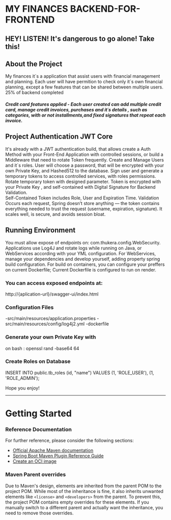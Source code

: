 # MY FINANCES BACKEND-FOR-FRONTEND

## HEY! LISTEN! It's dangerous to go alone! Take this!

## About the Project
My finances it´s a application that assist users with financial management and planning. 
Each user will have permition to check only it´s own financial planning, except a few features that can be shared between multiple users.
25% of backend completed

##### Credit card features applied - Each user created can add multiple credit card, manage credit invoices, purchases and it´s details , such as categories, with or not installments,and fixed signatures that repeat each invoice.

## Project Authentication JWT Core
It's already with a JWT authentication build, that allows create a Auth Method with your Front-End Application with controlled sessions, or build a  Middleware that need to rotate Token frequently. 
Create and Manage Users and it´s roles.
User will choose a password, that will be encrypted with your own Private Key, and Hashed512 to the database. 
Sign user and generate a temporary tokens to access controlled services, with roles permissions. 
Rotate temporary token with designed parameter. 
Token is encrypted with your Private Key , and self-contained with Digital Signature for Backend Validation.  
Self-Contained Token includes Role, User and Expiration Time. 
Validation Occurs  each request, Spring doesn’t store anything — the token contains everything needed to trust the request (username, expiration, signature).
It scales well, is secure, and avoids session bloat.

## Running Environment
You must allow expose of endpoints on: com.thukera.config.WebSecurity.
Applications use Log4J and rotate logs while running on Java, or WebServices according with your YML configuration. 
For WebServices, manage your dependencies and develop yourself, adding property spring build configuration.
For build on containers, you can configure your preffers on current Dockerfile; 
Current Dockerfile is configured to run on render. 

### You can access exposed endpoints at:
http://{aplication-url}/swagger-ui/index.html

### Configuration Files
-src/main/resources/application.properties
-src/main/resources/config/log4j2.yml
-dockerfile


### Generate your own Private Key with 
on bash : openssl rand -base64 64

### Create Roles on Database
INSERT INTO public.tb_roles (id, "name") 
VALUES 
	(1, 'ROLE_USER'),
	(1, 'ROLE_ADMIN');


Hope you enjoy!


----------------------------------------------------------------------------------------------------------------------------

# Getting Started

### Reference Documentation
For further reference, please consider the following sections:

* [Official Apache Maven documentation](https://maven.apache.org/guides/index.html)
* [Spring Boot Maven Plugin Reference Guide](https://docs.spring.io/spring-boot/3.5.3/maven-plugin)
* [Create an OCI image](https://docs.spring.io/spring-boot/3.5.3/maven-plugin/build-image.html)

### Maven Parent overrides

Due to Maven's design, elements are inherited from the parent POM to the project POM.
While most of the inheritance is fine, it also inherits unwanted elements like `<license>` and `<developers>` from the parent.
To prevent this, the project POM contains empty overrides for these elements.
If you manually switch to a different parent and actually want the inheritance, you need to remove those overrides.